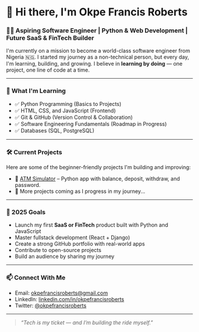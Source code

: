 # 👋 Hi there, I'm Okpe Francis Roberts

### 🧑‍💻 Aspiring Software Engineer | Python & Web Development | Future SaaS & FinTech Builder

I'm currently on a mission to become a world-class software engineer from Nigeria 🇳🇬. I started my journey as a non-technical person, but every day, I'm learning, building, and growing. I believe in **learning by doing** — one project, one line of code at a time.

---

### 🚀 What I'm Learning
- ✅ Python Programming (Basics to Projects)
- ✅ HTML, CSS, and JavaScript (Frontend)
- ✅ Git & GitHub (Version Control & Collaboration)
- ✅ Software Engineering Fundamentals (Roadmap in Progress)
- ✅ Databases (SQL, PostgreSQL)

---

### 🛠️ Current Projects
Here are some of the beginner-friendly projects I'm building and improving:

- 🔐 [ATM Simulator](https://github.com/OkpeFrancisRoberts/atm-simulator) – Python app with balance, deposit, withdraw, and password.
- 📁 More projects coming as I progress in my journey...

---

### 🎯 2025 Goals
- Launch my first **SaaS or FinTech** product built with Python and JavaScript
- Master fullstack development (React + Django)
- Create a strong GitHub portfolio with real-world apps
- Contribute to open-source projects
- Build an audience by sharing my journey

---

### 📫 Connect With Me
- Email: [okpefrancisroberts@gmail.com](mailto:okpefrancisroberts@gmai.com)
- LinkedIn: [linkedin.com/in/okpefrancisroberts](https://linkedin.com)
- Twitter: [@okpefrancisroberts](https://twitter.com)

---

> _“Tech is my ticket — and I’m building the ride myself.”_

